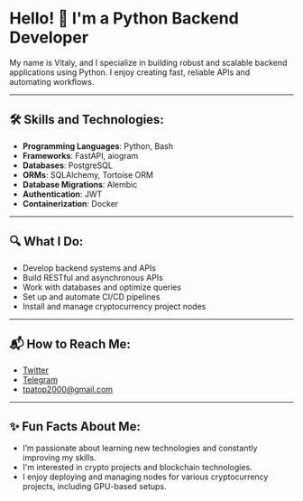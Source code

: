 # Hello! 👋 I'm a Python Backend Developer

My name is Vitaly, and I specialize in building robust and scalable backend applications using Python. I enjoy creating fast, reliable APIs and automating workflows.

---

## 🛠 Skills and Technologies:

- **Programming Languages**: Python, Bash  
- **Frameworks**: FastAPI, aiogram  
- **Databases**: PostgreSQL  
- **ORMs**: SQLAlchemy, Tortoise ORM  
- **Database Migrations**: Alembic  
- **Authentication**: JWT  
- **Containerization**: Docker  

---

## 🔍 What I Do:

- Develop backend systems and APIs  
- Build RESTful and asynchronous APIs  
- Work with databases and optimize queries  
- Set up and automate CI/CD pipelines  
- Install and manage cryptocurrency project nodes  

---

## 📬 How to Reach Me:

- [Twitter](https://x.com/tpatopc)  
- [Telegram](https://t.me/tres_two_b)  
- tpatop2000@gmail.com  

---

## ✨ Fun Facts About Me:

- I’m passionate about learning new technologies and constantly improving my skills.  
- I'm interested in crypto projects and blockchain technologies.  
- I enjoy deploying and managing nodes for various cryptocurrency projects, including GPU-based setups.

